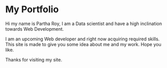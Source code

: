 # My Portfolio

Hi my name is Partha Roy, I am a Data scientist and have a high inclination towards Web Development.

I am an upcoming Web developer and right now acquiring required skills.
This site is made to give you some idea about me and my work. Hope you like.

Thanks for visiting my site.
